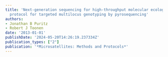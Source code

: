 ```yaml
---
title: 'Next-generation sequencing for high-throughput molecular ecology: a step-by-step
  protocol for targeted multilocus genotyping by pyrosequencing'
authors:
- Jonathan B Puritz
- Robert J Toonen
date: '2013-01-01'
publishDate: '2024-05-20T14:26:19.237334Z'
publication_types: ["2"]
publication: '*Microsatellites: Methods and Protocols*'
---
```

